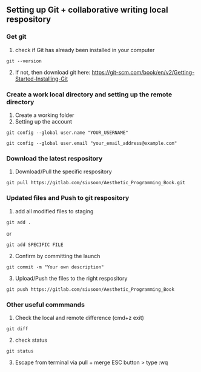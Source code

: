 ## Setting up Git + collaborative writing local respository
### Get git
1. check if Git has already been installed in your computer
```
git --version
```
2. If not, then download git here: https://git-scm.com/book/en/v2/Getting-Started-Installing-Git

### Create a work local directory and setting up the remote directory
1. Create a working folder
2. Setting up the account
```
git config --global user.name "YOUR_USERNAME"
```
```
git config --global user.email "your_email_address@example.com"
```

### Download the latest respository
1. Download/Pull the specific respository
```
git pull https://gitlab.com/siusoon/Aesthetic_Programming_Book.git
```

### Updated files and Push to git respository
1. add all modified files to staging
```
git add .
```
or
```
git add SPECIFIC FILE
```
2. Confirm by committing the launch
```
git commit -m "Your own description"
```
3. Upload/Push the files to the right respository
```
git push https://gitlab.com/siusoon/Aesthetic_Programming_Book
```

### Other useful commmands
1. Check the local and remote difference (cmd+z exit)
```
git diff
```
2. check status
```
git status
```
3. Escape from terminal via pull + merge
ESC button > type :wq

